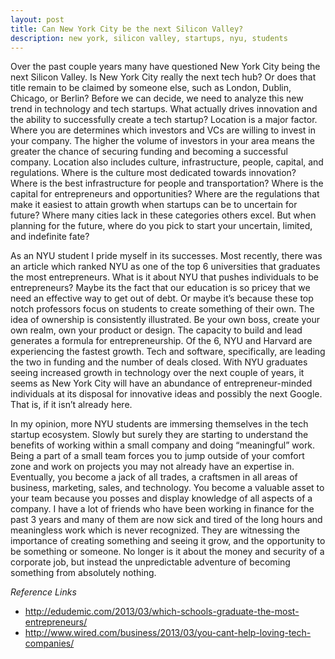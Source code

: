 ```yaml
---
layout: post
title: Can New York City be the next Silicon Valley?
description: new york, silicon valley, startups, nyu, students
---
```


Over the past couple years many have questioned New York City being the next Silicon Valley. Is New York City really the next tech hub? Or does that title remain to be claimed by someone else, such as London, Dublin, Chicago, or Berlin? Before we can decide, we need to analyze this new trend in technology and tech startups. What actually drives innovation and the ability to successfully create a tech startup? Location is a major factor. Where you are determines which investors and VCs are willing to invest in your company. The higher the volume of investors in your area means the greater the chance of securing funding and becoming a successful company. Location also includes culture, infrastructure, people, capital, and regulations. Where is the culture most dedicated towards innovation? Where is the best infrastructure for people and transportation?  Where is the capital for entrepreneurs and opportunities? Where are the regulations that make it easiest to attain growth when startups can be to uncertain for future? Where many cities lack in these categories others excel. But when planning for the future, where do you pick to start your uncertain, limited, and indefinite fate?

As an NYU student I pride myself in its successes. Most recently, there was an article which ranked NYU as one of the top 6 universities that graduates the most entrepreneurs. What is it about NYU that pushes individuals to be entrepreneurs? Maybe its the fact that our education is so pricey that we need an effective way to get out of debt. Or maybe it’s because these top notch professors focus on students to create something of their own. The idea of ownership is consistently illustrated. Be your own boss, create your own realm, own your product or design. The capacity to build and lead generates a formula for entrepreneurship. Of the 6, NYU and Harvard are experiencing the fastest growth. Tech and software, specifically, are leading the two in funding and the number of deals closed. With NYU graduates seeing increased growth in technology over the next couple of years, it seems as New York City will have an abundance of entrepreneur-minded individuals at its disposal for innovative ideas and possibly the next Google. That is, if it isn’t already here.

In my opinion, more NYU students are immersing themselves in the tech startup ecosystem. Slowly but surely they are starting to understand the benefits of working within a small company and doing “meaningful” work. Being a part of a small team forces you to jump outside of your comfort zone and work on projects you may not already have an expertise in. Eventually, you become a jack of all trades, a craftsmen in all areas of business, marketing, sales, and technology. You become a valuable asset to your team because you posses and display knowledge of all aspects of a company. I have a lot of friends who have been working in finance for the past 3 years and many of them are now sick and tired of the long hours and meaningless work which is never recognized. They are witnessing the importance of creating something and seeing it grow, and the opportunity to be something or someone. No longer is it about the money and security of a corporate job, but instead the unpredictable adventure of becoming something from absolutely nothing.

*Reference Links*

* <http://edudemic.com/2013/03/which-schools-graduate-the-most-entrepreneurs/>
* <http://www.wired.com/business/2013/03/you-cant-help-loving-tech-companies/>